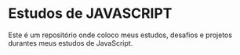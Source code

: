 # Estudos de JAVASCRIPT
Este é um repositório onde coloco meus estudos, desafios e projetos durantes meus estudos de JavaScript.
 
